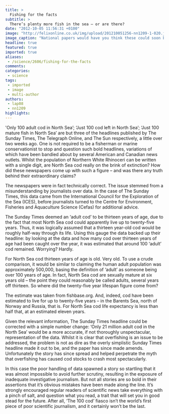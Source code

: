 ```yaml
---
title: >
  Fishing for the facts
subtitle: >
  There’s plenty more fish in the sea – or are there?
date: "2012-10-05 11:56:31 +0100"
image: "http://felixonline.co.uk/img/upload/201210051256-nn1209-1-020.jpg"
image_caption: "National papers would have you think these could soon be a rarity, but not is all as it seems..."
headline: true
featured: true
imported: true
aliases:
 - /science/2606/fishing-for-the-facts
comments:
categories:
 - science
tags:
 - imported
 - image
 - multi-author
authors:
 - lap08
 - nn1209
highlights:
---
```


'Only 100 adult cod in North Sea’; ‘Just 100 cod left in North Sea’; ‘Just 100 mature fish in North Sea’ are but three of the headlines published by The Sunday Times, The Telegraph Online, and The Sun respectively, a little over two weeks ago. One is not required to be a fisherman or marine conservationist to stop and question such bold headlines, variations of which have been bandied about by several American and Canadian news outlets. Whilst the population of Northern White Rhinoceri can be written with a single digit, are North Sea cod really on the brink of extinction? How did these newspapers come up with such a figure – and was there any truth behind their extraordinary claims?

The newspapers were in fact technically correct. The issue stemmed from a misunderstanding by journalists over data. In the case of The Sunday Times, this data came from the International Council for the Exploration of the Sea (ICES), before journalists turned to the Centre for Environment, Fisheries and Aquaculture Science (Cefas) for additional advice.

The Sunday Times deemed an ‘adult cod’ to be thirteen years of age, due to the fact that most North Sea cod could apparently live up to twenty-five years. Thus, it was logically assumed that a thirteen year-old cod would be roughly half-way through its life. Using this gauge the data backed up their headline: by looking at the data and how many cod over thirteen years of age had been caught over the year, it was estimated that around 100 ‘adult’ cod remained. Worrying? Hardly.

For North Sea cod thirteen years of age is old. Very old. To use a crude comparison, it would be similar to claiming the human adult population was approximately 500,000, basing the definition of ‘adult’ as someone being over 100 years of age. In fact, North Sea cod are sexually mature at six years old – the point they could reasonably be called adults, several years off thirteen. So where did the twenty-five year lifespan figure come from?

The estimate was taken from fishbase.org. And, indeed, cod have been estimated to live for up to twenty-five years – in the Barents Sea, north of Norway and Russia, that is. For North Sea cod life expectancy is less than half that, at an estimated eleven years.

Given the relevant information, The Sunday Times headline could be corrected with a simple number change: ‘Only 21 million adult cod in the North Sea’ would be a more accurate, if not thoroughly unspectacular, representation of the data. Whilst it is clear that overfishing is an issue to be addressed, the problem is not as dire as the overly simplistic Sunday Times headline made it out to be, and the paper has since made amends. Unfortunately the story has since spread and helped perpetrate the myth that overfishing has caused cod stocks to crash most spectacularly.

In this case the poor handling of data spawned a story so startling that it was almost impossible to avoid further scrutiny, resulting in the exposure of inadequate investigative journalism. But not all stories are so bold in their assertions that it’s obvious mistakes have been made along the line. It’s strongly encouraged regular readers of scientific news take everything with a pinch of salt, and question what you read, a trait that will set you in good stead for the future. After all, ‘The 100 cod’ fiasco isn’t the world’s first piece of poor scientific journalism, and it certainly won’t be the last.
